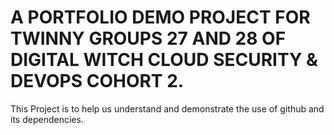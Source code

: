 # A PORTFOLIO DEMO PROJECT FOR TWINNY GROUPS 27 AND 28 OF DIGITAL WITCH CLOUD SECURITY & DEVOPS COHORT 2.
This Project is to help us understand and demonstrate the use of github and its dependencies.
